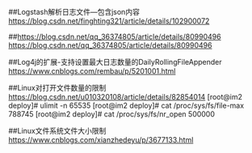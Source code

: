 
##Logstash解析日志文件—包含json内容
https://blog.csdn.net/finghting321/article/details/102900072

##https://blog.csdn.net/qq_36374805/article/details/80990496
https://blog.csdn.net/qq_36374805/article/details/80990496

##Log4j的扩展-支持设置最大日志数量的DailyRollingFileAppender 
https://www.cnblogs.com/rembau/p/5201001.html

##Linux对打开文件数量的限制
https://blog.csdn.net/u010320108/article/details/82854014
[root@im2 deploy]# ulimit -n
65535
[root@im2 deploy]# cat /proc/sys/fs/file-max
788745
[root@im2 deploy]# cat /proc/sys/fs/nr_open
500000

##Linux文件系统文件大小限制
https://www.cnblogs.com/xianzhedeyu/p/3677133.html


